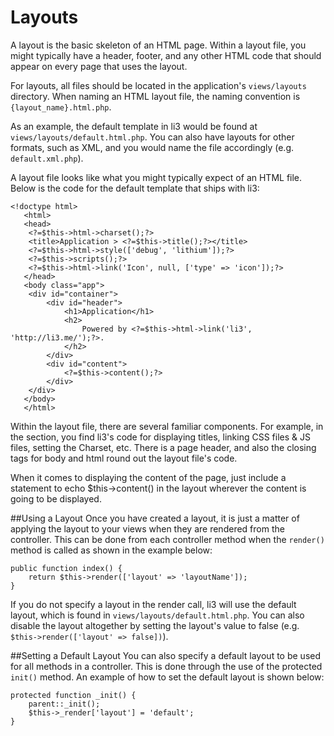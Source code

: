 # Layouts

A layout is the basic skeleton of an HTML page.  Within a layout file, you might typically have a header, footer, and any other HTML code that should appear on every page that uses the layout.

For layouts, all files should be located in the application's `views/layouts`  directory.  When naming an HTML layout file, the naming convention is `{layout_name}.html.php`.

As an example, the default template in li3 would be found at `views/layouts/default.html.php`.  You can also have layouts for other formats, such as XML, and you would name the file accordingly (e.g. `default.xml.php`).

A layout file looks like what you might typically expect of an HTML file.  Below is the code for the default template that ships with li3:

```
<!doctype html>
   <html>
   <head>
   	<?=$this->html->charset();?>
   	<title>Application > <?=$this->title();?></title>
   	<?=$this->html->style(['debug', 'lithium']);?>
   	<?=$this->scripts();?>
   	<?=$this->html->link('Icon', null, ['type' => 'icon']);?>
   </head>
   <body class="app">
   	<div id="container">
   		<div id="header">
   			<h1>Application</h1>
   			<h2>
   				Powered by <?=$this->html->link('li3', 'http://li3.me/');?>.
   			</h2>
   		</div>
   		<div id="content">
   			<?=$this->content();?>
   		</div>
   	</div>
   </body>
   </html>
```

Within the layout file, there are several familiar components.  For example, in the <head> section, you find li3's code for displaying titles, linking CSS files & JS files, setting the Charset, etc.  There is a page header, and also the closing tags for body and html round out the layout file's code.

When it comes to displaying the content of the page, just include a statement to echo $this->content() in the layout wherever the content is going to be displayed.

##Using a Layout
Once you have created a layout, it is just a matter of applying the layout to your views when they are rendered from the controller.  This can be done from each controller method when the `render()` method is called as shown in the example below:

```
public function index() {
	return $this->render(['layout' => 'layoutName']);
}
```

If you do not specify a layout in the render call, li3 will use the default layout, which is found in `views/layouts/default.html.php`.  You can also disable the layout altogether by setting the layout's value to false (e.g. `$this->render(['layout' => false])`).

##Setting a Default Layout
You can also specify a default layout to be used for all methods in a controller.  This is done through the use of the protected `init()` method.  An example of how to set the default layout is shown below:

```
protected function _init() {
	parent::_init();
	$this->_render['layout'] = 'default';
}
```
